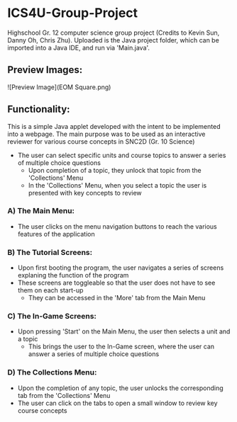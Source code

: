 # ICS4U-Group-Project
Highschool Gr. 12 computer science group project (Credits to Kevin Sun, Danny Oh, Chris Zhu).
Uploaded is the Java project folder, which can be imported into a Java IDE, and run via 'Main.java'.

## Preview Images:
![Preview Image](EOM Square.png)

## Functionality:
This is a simple Java applet developed with the intent to be implemented into a webpage.
The main purpose was to be used as an interactive reviewer for various course concepts in SNC2D (Gr. 10 Science)
* The user can select specific units and course topics to answer a series of multiple choice questions
  * Upon completion of a topic, they unlock that topic from the 'Collections' Menu
  * In the 'Collections' Menu, when you select a topic the user is presented with key concepts to review

### A) The Main Menu:
* The user clicks on the menu navigation buttons to reach the various features of the application

### B) The Tutorial Screens:
* Upon first booting the program, the user navigates a series of screens explaning the function of the program
* These screens are toggleable so that the user does not have to see them on each start-up
  * They can be accessed in the 'More' tab from the Main Menu

### C) The In-Game Screens:
* Upon pressing 'Start' on the Main Menu, the user then selects a unit and a topic
  * This brings the user to the In-Game screen, where the user can answer a series of multiple choice questions

### D) The Collections Menu:
* Upon the completion of any topic, the user unlocks the corresponding tab from the 'Collections' Menu
* The user can click on the tabs to open a small window to review key course concepts
